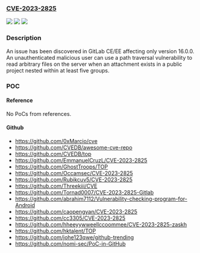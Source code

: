 ### [CVE-2023-2825](https://cve.mitre.org/cgi-bin/cvename.cgi?name=CVE-2023-2825)
![](https://img.shields.io/static/v1?label=Product&message=GitLab&color=blue)
![](https://img.shields.io/static/v1?label=Version&message=n%2Fa&color=blue)
![](https://img.shields.io/static/v1?label=Vulnerability&message=Improper%20limitation%20of%20a%20pathname%20to%20a%20restricted%20directory%20('path%20traversal')%20in%20GitLab&color=brighgreen)

### Description

An issue has been discovered in GitLab CE/EE affecting only version 16.0.0. An unauthenticated malicious user can use a path traversal vulnerability to read arbitrary files on the server when an attachment exists in a public project nested within at least five groups.

### POC

#### Reference
No PoCs from references.

#### Github
- https://github.com/0xMarcio/cve
- https://github.com/CVEDB/awesome-cve-repo
- https://github.com/CVEDB/top
- https://github.com/EmmanuelCruzL/CVE-2023-2825
- https://github.com/GhostTroops/TOP
- https://github.com/Occamsec/CVE-2023-2825
- https://github.com/Rubikcuv5/CVE-2023-2825
- https://github.com/Threekiii/CVE
- https://github.com/Tornad0007/CVE-2023-2825-Gitlab
- https://github.com/abrahim7112/Vulnerability-checking-program-for-Android
- https://github.com/caopengyan/CVE-2023-2825
- https://github.com/cc3305/CVE-2023-2825
- https://github.com/hheeyywweellccoommee/CVE-2023-2825-zaskh
- https://github.com/hktalent/TOP
- https://github.com/johe123qwe/github-trending
- https://github.com/nomi-sec/PoC-in-GitHub

